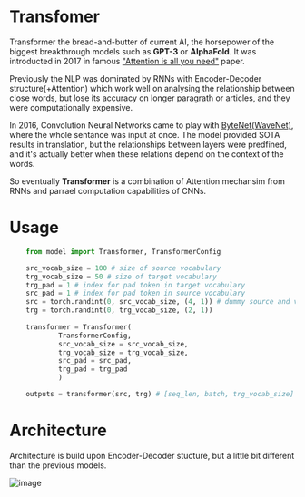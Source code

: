 # Transfomer
Transformer the bread-and-butter of current AI, the horsepower of the biggest breakthrough models such as __GPT-3__ or __AlphaFold__. It was introducted in 2017 in famous ["Attention is all you need"](https://arxiv.org/pdf/1706.03762.pdf) paper. 

Previously the NLP was dominated by RNNs with Encoder-Decoder structure(+Attention) which work well on analysing the relationship between close words, but lose its accuracy on longer paragrath or articles, and they were computationally expensive. 

In 2016, Convolution Neural Networks came to play with [ByteNet(WaveNet)](https://deepmind.com/blog/article/wavenet-generative-model-raw-audio), where the whole sentance was input at once. The model provided SOTA results in translation, but the relationships between layers were predfined, and it's actually better when these relations depend on the context of the words. 

So eventually __Transformer__ is a combination of Attention mechansim from RNNs and parrael computation capabilities of CNNs. 


# Usage
```python
    from model import Transformer, TransformerConfig

    src_vocab_size = 100 # size of source vocabulary
    trg_vocab_size = 50 # size of target vocabulary
    trg_pad = 1 # index for pad token in target vocabulary
    src_pad = 1 # index for pad token in source vocabulary
    src = torch.randint(0, src_vocab_size, (4, 1)) # dummy source and vocab sentance
    trg = torch.randint(0, trg_vocab_size, (2, 1))
    
    transformer = Transformer(
            TransformerConfig,
            src_vocab_size = src_vocab_size,
            trg_vocab_size = trg_vocab_size,
            src_pad = src_pad,
            trg_pad = trg_pad
            )

    outputs = transformer(src, trg) # [seq_len, batch, trg_vocab_size]

```

# Architecture
Architecture is build upon Encoder-Decoder stucture, but a little bit different than the previous models. 

![image](https://github.com/maciejbalawejder/DeepLearning-collection/blob/main/NLP/Transformer/images/transformerE-D.png)
